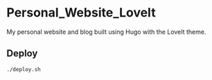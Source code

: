 # Personal_Website_LoveIt

My personal website and blog built using Hugo with the LoveIt theme.

## Deploy

```bash
./deploy.sh
```
